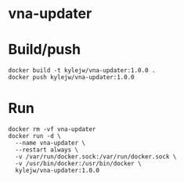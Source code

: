 # vna-updater

# Build/push
```
docker build -t kylejw/vna-updater:1.0.0 .
docker push kylejw/vna-updater:1.0.0
```

# Run

```
docker rm -vf vna-updater
docker run -d \
  --name vna-updater \
  --restart always \
  -v /var/run/docker.sock:/var/run/docker.sock \
  -v /usr/bin/docker:/usr/bin/docker \
  kylejw/vna-updater:1.0.0

```
